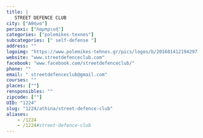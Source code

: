 ```yaml
---
title: |
   STREET DEFENCE CLUB
city: ["Αθήνα"]
perioxi: ["Λαμπρινή"]
categories: ["polemikes-texnes"]
subcategories: [" self-defense "]
address: ""
logoimg: "https://www.polemikes-tehnes.gr/pics/logos/b/201681412194297.jpg"
website: "www.streetdefenceclub.com"
facebook: "www.facebook.com/streetdefenceclub/"
phone: ""
email: " streetdefenceclub@gmail.com"
courses: ""
places: [""]
rensponsibles: ""
zipcode: [""]
UID: "1224"
slug: "1224/athina/street-defence-club"
aliases:
    - /1224
    - /1224#street-defence-club
---
```


